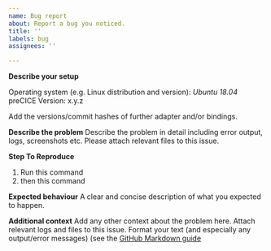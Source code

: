```yaml
---
name: Bug report
about: Report a bug you noticed.
title: ''
labels: bug
assignees: ''

---
```


**Describe your setup**

Operating system (e.g. Linux distribution and version): _Ubuntu 18.04_
preCICE Version: x.y.z

Add the versions/commit hashes of further adapter and/or bindings.

**Describe the problem**
Describe the problem in detail including error output, logs, screenshots etc.
Please attach relevant files to this issue.

**Step To Reproduce**
1. Run this command
2. then this command

**Expected behaviour**
A clear and concise description of what you expected to happen.

**Additional context**
Add any other context about the problem here.
Attach relevant logs and files to this issue.
Format your text (and especially any output/error messages) (see the [GitHub Markdown guide](https://guides.github.com/features/mastering-markdown/)
